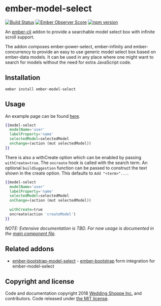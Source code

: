 ember-model-select
==============================================================================
[![Build Status](https://travis-ci.org/weddingshoppe/ember-model-select.svg?branch=master)](https://travis-ci.org/weddingshoppe/ember-model-select) [![Ember Observer Score](https://emberobserver.com/badges/ember-model-select.svg)](https://emberobserver.com/addons/ember-model-select) [![npm version](https://badge.fury.io/js/ember-model-select.svg)](https://badge.fury.io/js/ember-model-select)

An [ember-cli](http://www.ember-cli.com) addon to provide a searchable model select box with infinite scroll support.

The addon composes ember-power-select, ember-infinity and ember-concurrency to provide an easy to use generic model select box based on ember-data models. It can be used in any place where one might want to search for models without the need for extra JavaScript code.

Installation
------------------------------------------------------------------------------

```
ember install ember-model-select
```


Usage
------------------------------------------------------------------------------

An example page can be found [here](https://weddingshoppe.github.io/ember-model-select/).

```hbs
{{model-select
  modelName='user'
  labelProperty='name'
  selectedModel=selectedModel
  onchange=(action (mut selectedModel))
}}
```

There is also a withCreate option which can be enabled by passing `withCreate=true`. The `oncreate` hook is called with the search term. An optional `buildSuggestion` function can be passed to construct the text shown in the create option. This defaults to `Add "<term>"...`.

```hbs
{{model-select
  modelName='user'
  labelProperty='name'
  selectedModel=selectedModel
  onChange=(action (mut selectedModel))
  
  withCreate=true
  oncreate(action 'createModel')
}}
```

*NOTE: Extensive documentation is TBD. For now usage is documented in the [main component file](https://github.com/weddingshoppe/ember-model-select/blob/master/addon/components/model-select.js).*

## Related addons
 - [ember-bootstrap-model-select](https://github.com/weddingshoppe/ember-bootstrap-model-select) - [ember-bootstrap](https://www.ember-bootstrap.com) form integration for ember-model-select

## Copyright and license

Code and documentation copyright 2018 [Wedding Shoppe Inc.](http://www.weddingshoppeinc.com) and contributors. Code released under [the MIT license](LICENSE.md).
